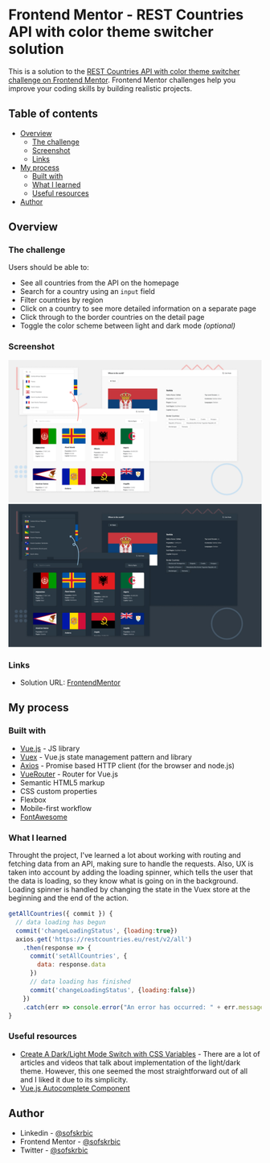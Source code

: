 # Frontend Mentor - REST Countries API with color theme switcher solution

This is a solution to the [REST Countries API with color theme switcher challenge on Frontend Mentor](https://www.frontendmentor.io/challenges/rest-countries-api-with-color-theme-switcher-5cacc469fec04111f7b848ca). Frontend Mentor challenges help you improve your coding skills by building realistic projects. 

## Table of contents

- [Overview](#overview)
  - [The challenge](#the-challenge)
  - [Screenshot](#screenshot)
  - [Links](#links)
- [My process](#my-process)
  - [Built with](#built-with)
  - [What I learned](#what-i-learned)
  - [Useful resources](#useful-resources)
- [Author](#author)

## Overview

### The challenge

Users should be able to:

- See all countries from the API on the homepage
- Search for a country using an `input` field
- Filter countries by region
- Click on a country to see more detailed information on a separate page
- Click through to the border countries on the detail page
- Toggle the color scheme between light and dark mode *(optional)*

### Screenshot

![](./desktop-ss-light-theme.jpg)
![](./desktop-ss-dark-theme.jpg)


### Links

- Solution URL: [FrontendMentor](https://www.frontendmentor.io/solutions/rest-countries-api-vuejs-vuex-vuerouter-axios-zKeDPaoPX)

## My process

### Built with

- [Vue.js](https://vuejs.org/) - JS library
- [Vuex](https://vuex.vuejs.org/) - Vue.js state management pattern and library
- [Axios](https://github.com/axios/axios) - Promise based HTTP client (for the browser and node.js)
- [VueRouter](https://router.vuejs.org/) - Router for Vue.js
- Semantic HTML5 markup
- CSS custom properties
- Flexbox
- Mobile-first workflow
- [FontAwesome](https://fontawesome.com/)


### What I learned

Throught the project, I've learned a lot about working with routing and fetching data from an API, making sure to handle the requests. Also, UX is taken into account by adding the loading spinner, which tells the user that the data is loading, so they know what is going on in the background. Loading spinner is handled by changing the state in the Vuex store at the beginning and the end of the action.

```javascript
getAllCountries({ commit }) {
  // data loading has begun
  commit('changeLoadingStatus', {loading:true})
  axios.get('https://restcountries.eu/rest/v2/all')
    .then(response => {
      commit('setAllCountries', {
        data: response.data
      })
      // data loading has finished
      commit('changeLoadingStatus', {loading:false})
    })
    .catch(err => console.error("An error has occurred: " + err.message))
}

```


### Useful resources

- [Create A Dark/Light Mode Switch with CSS Variables](https://dev.to/ananyaneogi/create-a-dark-light-mode-switch-with-css-variables-34l8) - There are a lot of articles and videos that talk about implementation of the light/dark theme. However, this one seemed the most straightforward out of all and I liked it due to its simplicity.
- [Vue.js Autocomplete Component](https://www.digitalocean.com/community/tutorials/vuejs-vue-autocomplete-component)

## Author

- Linkedin - [@sofskrbic](https://www.linkedin.com/in/sofijaskrbic/)
- Frontend Mentor - [@sofskrbic](https://www.frontendmentor.io/profile/sofskrbic)
- Twitter - [@sofskrbic](https://www.twitter.com/sofskrbic)

